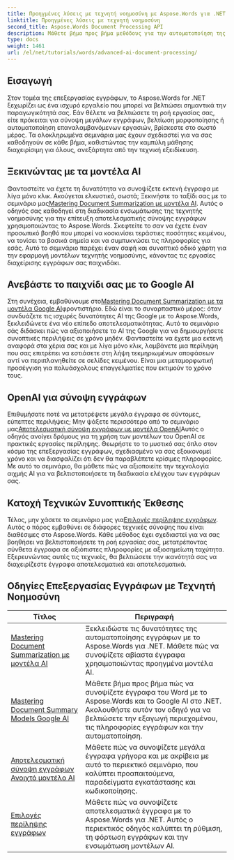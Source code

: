 ```yaml
---
title: Προηγμένες λύσεις με τεχνητή νοημοσύνη με Aspose.Words για .NET
linktitle: Προηγμένες λύσεις με τεχνητή νοημοσύνη
second_title: Aspose.Words Document Processing API
description: Μάθετε βήμα προς βήμα μεθόδους για την αυτοματοποίηση της δημιουργίας, του χειρισμού και της ανάλυσης εγγράφων με γνώσεις και δυνατότητες επεξεργασίας που βασίζονται στο AI.
type: docs
weight: 1461
url: /el/net/tutorials/words/advanced-ai-document-processing/
---
```

## Εισαγωγή

Στον τομέα της επεξεργασίας εγγράφων, το Aspose.Words for .NET ξεχωρίζει ως ένα ισχυρό εργαλείο που μπορεί να βελτιώσει σημαντικά την παραγωγικότητά σας. Εάν θέλετε να βελτιώσετε τη ροή εργασίας σας, είτε πρόκειται για σύνοψη μεγάλων εγγράφων, βελτίωση μορφοποίησης ή αυτοματοποίηση επαναλαμβανόμενων εργασιών, βρίσκεστε στο σωστό μέρος. Τα ολοκληρωμένα σεμινάρια μας έχουν σχεδιαστεί για να σας καθοδηγούν σε κάθε βήμα, καθιστώντας την καμπύλη μάθησης διαχειρίσιμη για όλους, ανεξάρτητα από την τεχνική εξειδίκευση.

## Ξεκινώντας με τα μοντέλα AI

Φανταστείτε να έχετε τη δυνατότητα να συνοψίζετε εκτενή έγγραφα με λίγα μόνο κλικ. Ακούγεται ελκυστικό, σωστά; Ξεκινήστε το ταξίδι σας με το σεμινάριο μας[Mastering Document Summarization με μοντέλα AI](./mastering-document-summarization-ai-model/). Αυτός ο οδηγός σας καθοδηγεί στη διαδικασία ενσωμάτωσης της τεχνητής νοημοσύνης για την επίτευξη αποτελεσματικής σύνοψης εγγράφων χρησιμοποιώντας το Aspose.Words. Σκεφτείτε το σαν να έχετε έναν προσωπικό βοηθό που μπορεί να κοσκινίσει τεράστιες ποσότητες κειμένου, να τονίσει τα βασικά σημεία και να συμπυκνώσει τις πληροφορίες για εσάς. Αυτό το σεμινάριο παρέχει έναν σαφή και συνοπτικό οδικό χάρτη για την εφαρμογή μοντέλων τεχνητής νοημοσύνης, κάνοντας τις εργασίες διαχείρισης εγγράφων σας παιχνιδάκι.

## Ανεβάστε το παιχνίδι σας με το Google AI

 Στη συνέχεια, εμβαθύνουμε στο[Mastering Document Summarization με τα μοντέλα Google AI](./mastering-document-summarization-google-ai-model/)φροντιστήριο. Εδώ είναι το συναρπαστικό μέρος: όταν συνδυάζετε τις ισχυρές δυνατότητες AI της Google με το Aspose.Words, ξεκλειδώνετε ένα νέο επίπεδο αποτελεσματικότητας. Αυτό το σεμινάριο σάς διδάσκει πώς να αξιοποιήσετε το AI της Google για να δημιουργήσετε συνοπτικές περιλήψεις σε χρόνο μηδέν. Φανταστείτε να έχετε μια εκτενή αναφορά στα χέρια σας και με λίγα μόνο κλικ, λαμβάνετε μια περίληψη που σας επιτρέπει να εστιάσετε στη λήψη τεκμηριωμένων αποφάσεων αντί να περιπλανηθείτε σε σελίδες κειμένου. Είναι μια μεταμορφωτική προσέγγιση για πολυάσχολους επαγγελματίες που εκτιμούν το χρόνο τους.

## OpenAI για σύνοψη εγγράφων

 Επιθυμήσατε ποτέ να μετατρέψετε μεγάλα έγγραφα σε σύντομες, εύπεπτες περιλήψεις; Μην ψάξετε περισσότερο από το σεμινάριο μας[Αποτελεσματική σύνοψη εγγράφων με μοντέλα OpenAI](./efficient-document-summarization-openai-model/)Αυτός ο οδηγός ανοίγει δρόμους για τη χρήση των μοντέλων του OpenAI σε πρακτικές εργασίες περίληψης. Θεωρήστε το το μυστικό σας όπλο στον κόσμο της επεξεργασίας εγγράφων, σχεδιασμένο να σας εξοικονομεί χρόνο και να διασφαλίζει ότι δεν θα παραβλέπετε κρίσιμες πληροφορίες. Με αυτό το σεμινάριο, θα μάθετε πώς να αξιοποιείτε την τεχνολογία αιχμής AI για να βελτιστοποιήσετε τη διαδικασία ελέγχου των εγγράφων σας.

## Κατοχή Τεχνικών Συνοπτικής Έκθεσης

 Τέλος, μην χάσετε το σεμινάριο μας για[Επιλογές περίληψης εγγράφων](./summarize-documents-options/). Αυτός ο πόρος εμβαθύνει σε διάφορες τεχνικές σύνοψης που είναι διαθέσιμες στο Aspose.Words. Κάθε μέθοδος έχει σχεδιαστεί για να σας βοηθήσει να βελτιστοποιήσετε τη ροή εργασίας σας, μετατρέποντας σύνθετα έγγραφα σε αξιόπιστες πληροφορίες με αξιοσημείωτη ταχύτητα. Εξερευνώντας αυτές τις τεχνικές, θα βελτιώσετε την ικανότητά σας να διαχειρίζεστε έγγραφα αποτελεσματικά και αποτελεσματικά.

 ## Οδηγίες Επεξεργασίας Εγγράφων με Τεχνητή Νοημοσύνη
| Τίτλος | Περιγραφή |
| --- | --- |
| [Mastering Document Summarization με μοντέλα AI](./mastering-document-summarization-ai-model/) | Ξεκλειδώστε τις δυνατότητες της αυτοματοποίησης εγγράφων με το Aspose.Words για .NET. Μάθετε πώς να συνοψίζετε αβίαστα έγγραφα χρησιμοποιώντας προηγμένα μοντέλα AI. |
| [Mastering Document Summary Models Google AI](./mastering-document-summarization-google-ai-model/) | Μάθετε βήμα προς βήμα πώς να συνοψίζετε έγγραφα του Word με το Aspose.Words και το Google AI στο .NET. Ακολουθήστε αυτόν τον οδηγό για να βελτιώσετε την εξαγωγή περιεχομένου, τις πληροφορίες εγγράφων και την αυτοματοποίηση. |
| [Αποτελεσματική σύνοψη εγγράφων Ανοιχτό μοντέλο AI](./efficient-document-summarization-openai-model/) | Μάθετε πώς να συνοψίζετε μεγάλα έγγραφα γρήγορα και με ακρίβεια με αυτό το περιεκτικό σεμινάριο, που καλύπτει προαπαιτούμενα, παραδείγματα εγκατάστασης και κωδικοποίησης. |
| [Επιλογές περίληψης εγγράφων](./summarize-documents-options/) | Μάθετε πώς να συνοψίζετε αποτελεσματικά έγγραφα με το Aspose.Words για .NET. Αυτός ο περιεκτικός οδηγός καλύπτει τη ρύθμιση, τη φόρτωση εγγράφων και την ενσωμάτωση μοντέλων AI. |